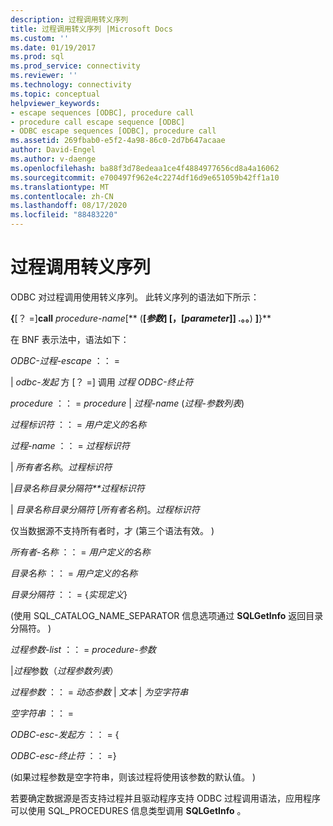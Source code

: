 ```yaml
---
description: 过程调用转义序列
title: 过程调用转义序列 |Microsoft Docs
ms.custom: ''
ms.date: 01/19/2017
ms.prod: sql
ms.prod_service: connectivity
ms.reviewer: ''
ms.technology: connectivity
ms.topic: conceptual
helpviewer_keywords:
- escape sequences [ODBC], procedure call
- procedure call escape sequence [ODBC]
- ODBC escape sequences [ODBC], procedure call
ms.assetid: 269fbab0-e5f2-4a98-86c0-2d7b647acaae
author: David-Engel
ms.author: v-daenge
ms.openlocfilehash: ba88f3d78edeaa1ce4f4884977656cd8a4a16062
ms.sourcegitcommit: e700497f962e4c2274df16d9e651059b42ff1a10
ms.translationtype: MT
ms.contentlocale: zh-CN
ms.lasthandoff: 08/17/2020
ms.locfileid: "88483220"
---
```

# <a name="procedure-call-escape-sequence"></a>过程调用转义序列
ODBC 对过程调用使用转义序列。 此转义序列的语法如下所示：  
  
 **{**[？ =]**call** *procedure-name*[** (**[*参数*] [，[*parameter*]] .。。**) **]**}**  
  
 在 BNF 表示法中，语法如下：  
  
 *ODBC-过程-escape* ：： =  
  
 &#124; *odbc-发起* 方 [？ =] 调用 *过程 ODBC-终止符*  
  
 *procedure* ：： = *procedure* &#124; *过程-name* (*过程-参数列表*)   
  
 *过程标识符* ：： = *用户定义的名称*  
  
 *过程-name* ：： = *过程标识符*  
  
 &#124; *所有者名称*。*过程标识符*  
  
 &#124;*目录名称目录分隔符**过程标识符*  
  
 &#124; *目录名称目录分隔符* [*所有者名称*]。*过程标识符*  
  
 仅当数据源不支持所有者时，才 (第三个语法有效。 )   
  
 *所有者-名称* ：： = *用户定义的名称*  
  
 *目录名称* ：： = *用户定义的名称*  
  
 *目录分隔符* ：： = {*实现定义*}  
  
  (使用 SQL_CATALOG_NAME_SEPARATOR 信息选项通过 **SQLGetInfo** 返回目录分隔符。 )   
  
 *过程参数-list* ：： = *procedure-参数*  
  
 &#124;*过程*参数（*过程参数列表*）  
  
 *过程参数* ：： = *动态参数* &#124; *文本* &#124; *为空字符串*  
  
 *空字符串* ：： =  
  
 *ODBC-esc-发起方* ：： = {  
  
 *ODBC-esc-终止符* ：： =}  
  
  (如果过程参数是空字符串，则该过程将使用该参数的默认值。 )   
  
 若要确定数据源是否支持过程并且驱动程序支持 ODBC 过程调用语法，应用程序可以使用 SQL_PROCEDURES 信息类型调用 **SQLGetInfo** 。
